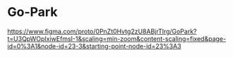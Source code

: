 # Go-Park

https://www.figma.com/proto/0PnZt0Hvtg2zU8ABjrTlrg/GoPark?t=U3QpWOpIxiwEfmsI-1&scaling=min-zoom&content-scaling=fixed&page-id=0%3A1&node-id=23-3&starting-point-node-id=23%3A3
